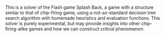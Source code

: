 This is a solver of the Flash game Splash Back, a game with a structure similar to that of chip-firing game, using a not-so-standard decision tree search algorithm with homemade heuristics and evaluation functions. This solver is purely experimental, but may provide insights into other chip-firing-alike games and how we can construct critical phenomenon.